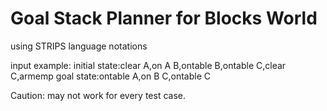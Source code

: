 # Goal Stack Planner for Blocks World 
using STRIPS language notations

input example:
initial state:clear A,on A B,ontable B,ontable C,clear C,armemp
goal state:ontable A,on B C,ontable C

Caution: may not work for every test case.
